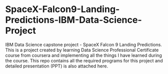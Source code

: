 # SpaceX-Falcon9-Landing-Predictions-IBM-Data-Science-Project
IBM Data Science capstone project - SpaceX Falcon 9 Landing Predictions.
This is a project created by learning Data Science Professional Certificate course from coursera and implementing all the things I have learned during the course.
This repo contains all the required programs for this project and detailed presentation (PPT) is also attached here.
